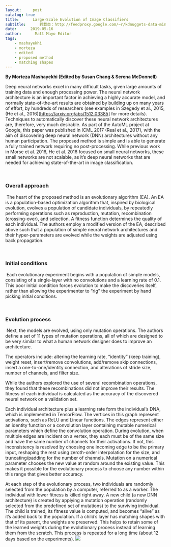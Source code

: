 ```yaml
---
layout:     post
catalog: true
title:      Large-Scale Evolution of Image Classifiers
subtitle:      转载自：http://feedproxy.google.com/~r/kdnuggets-data-mining-analytics/~3/rbXrHM13uuc/large-scale-evolution-image-classifiers.html
date:      2019-05-16
author:      Matt Mayo Editor
tags:
    - mashayekhi
    - morteza
    - edited
    - proposed method
    - matching shapes
---
```


**By Morteza Mashayekhi (Edited by Susan Chang & Serena McDonnell)**

Deep neural networks excel in many difficult tasks, given large amounts of training data and enough processing power. The neural network architecture is an important factor in achieving a highly accurate model, and normally state-of-the-art results are obtained by building up on many years of effort, by hundreds of researchers (see examples in Szegedy et al., 2015, (He et al., 2016)[https://arxiv.org/abs/1512.03385] for more details). Techniques to automatically discover these neural network architectures are, therefore, very much desirable. As part of the AutoML project at Google, this paper was published in ICML 2017 (Real et al., 2017), with the aim of discovering deep neural network (DNN) architectures without any human participation. The proposed method is simple and is able to generate a fully trained network requiring no post-processing. While previous work in Morse et al. 2016, He et al. 2016 focused on small neural networks, these small networks are not scalable, as it’s deep neural networks that are needed for achieving state-of-the-art in image classification.

 

### Overall approach

 The heart of the proposed method is an evolutionary algorithm (EA). An EA is a population-based optimization algorithm that, inspired by biological evolution, evolves a population of candidate individuals, by repeatedly performing operations such as reproduction, mutation, recombination (crossing-over), and selection. A fitness function determines the quality of each individual. The authors employ a modified version of the EA, described above such that a population of simple neural network architectures and their hyper-parameters are evolved while the weights are adjusted using back propagation.

 

### Initial conditions

 Each evolutionary experiment begins with a population of simple models, consisting of a single-layer with no convolutions and a learning rate of 0.1. This poor initial condition forces evolution to make the discoveries itself, rather than allowing the experimenter to “rig” the experiment by hand picking initial conditions.

 

### Evolution process

 Next, the models are evolved, using only mutation operations. The authors define a set of 11 types of mutation operations, all of which are designed to be very similar to what a human network designer does to improve an architecture.

The operators include: altering the learning rate, “identity” (keep training), weight reset, insert/remove convolutions, add/remove skip connections, insert a one-to-one/identity connection, and alterations of stride size, number of channels, and filter size.

While the authors explored the use of several recombination operations, they found that these recombinations did not improve their results. The fitness of each individual is calculated as the accuracy of the discovered neural network on a validation set.

Each individual architecture plus a learning rate form the individual’s DNA, which is implemented in TensorFlow. The vertices in this graph represent activations, such as ReLU and Linear functions. The edges represent either an identity function or a convolution layer containing mutable numerical parameters which define the convolution operation. During evolution, when multiple edges are incident on a vertex, they each must be of the same size and have the same number of channels for their activations. If not, this inconsistency is resolved by choosing one incoming edge to be the primary input, reshaping the rest using zeroth-order interpolation for the size, and truncating/padding for the number of channels. Mutation on a numerical parameter chooses the new value at random around the existing value. This makes it possible for the evolutionary process to choose any number within this range that gives better accuracy.

At each step of the evolutionary process, two individuals are randomly selected from the population by a computer, referred to as a worker. The individual with lower fitness is killed right away. A new child (a new DNN architecture) is created by applying a mutation operation (randomly selected from the predefined set of mutations) to the surviving individual. The child is trained, its fitness value is computed, and becomes “alive” as it’s added back to the population. If a child’s layer has matching shapes with that of its parent, the weights are preserved. This helps to retain some of the learned weights during the evolutionary process instead of learning them from the scratch. This process is repeated for a long time (about 12 days based on the experiments).
![](https://aisc.a-i.science/static/post-assets/large-scale-evolution-of-image-classifiers/figure1.png)

